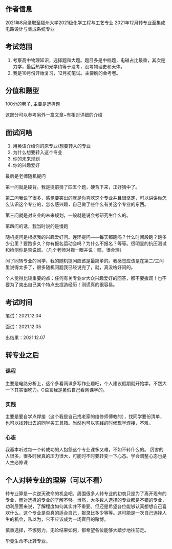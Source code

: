 ## 作者信息

2021年8月录取至福州大学2021级化学工程与工艺专业
2021年12月转专业至集成电路设计与集成系统专业

## 考试范围

1. 考察高中物理知识，选择题和大题。题目多是中档题，电磁占比最重，其次是力学，最后热学和光学约等于没考，没考物理史和天体。
2. 我是10月份开始复习，12月初笔试。主要刷的金考卷。

## 分值和题型

100分的卷子, 主要是选择题

这部分可以参考另外一篇文章~有相对详细的介绍

## 面试问啥

1. 用英语介绍你的原专业/想要转入的专业
2. 为什么想要转入这个专业
3. 你的未来规划
4. 你的兴趣爱好

最后是老师随机提问

第一问就是硬背。我是提前猜了四五个题，硬背下来，正好猜中了。

第二问我说了很多，感觉要突出的就是你喜欢这个专业并且很坚定，可以讲讲你怎么认识这个专业的，怎么感兴趣，自己做了些什么有关这个专业的东西。

第三问就是对专业的未来规划，一般就是说会考研究生什么的。

第四问的话，我当时说的是慢跑

随机提问是根据我的兴趣爱好问。连环提问——每天都跑吗？什么时间段跑？跑多少公里？要跑多久？你有报名运动会吗？为什么不报名？等等。很明显的抗压测试和检测你是否说谎。（几个老师对视一眼并说：嗯，很合理）


问了同转专业的同学，我的随机提问应该是最简单的。我感觉应该是在第二/三问里说得太多了，很多随机问题我已经说完了，就，真没啥好问的。


个人觉得比较重要的点：任何有关专业or大众兴趣爱好的回答，都不要撒谎！也不要为了突出自己某个特点去捏造经历！测谎真的很容易。

## 考试时间

笔试：2021.12.04

面试：2021.12.05

出结果：2021.12.07

## 转专业之后

### 课程

主要是电路分析上，这个多看网课多写作业题吧，个人建议假期就开始学，不然大一下其实很吃力。C语言我是暑假自己看网课学的。

### 实践

主要是要自学点焊接（这个我是自己找老家的维修师傅教的），找同学要份清单，也可以找转出去的同学买工具箱。当然也可以实践的时候现学焊接，不难。

### 心态

我基本听过每一个转成功的人抱怨这个专业课多又难，不如不转什么的。
厉害的人很多，很多时候真的压力很大，可能时不时要转变一下心态。学会调整心态也是人生必修课

## 个人对转专业的理解（可以不看）

转专业算是一次逆天改命的机会吧。周围很多人转专业的初衷只是为了离开现有的专业，而对选择的专业的了解不够。当然，大多数人选择的专业都是不错的专业，功利层面来说，了解程度如何其实并不重要。但还是希望各位能够认真想想自己喜欢什么，这个专业是否真的适合自己，报录比多少等等。这可能是一次自己选择人生的机会，私以为，它不应该成为一场盲目的赌博。

慎重选择，不懈努力，无论结果如何，都希望各位能够大踏步地往前走。

毕竟生命不止转专业。
